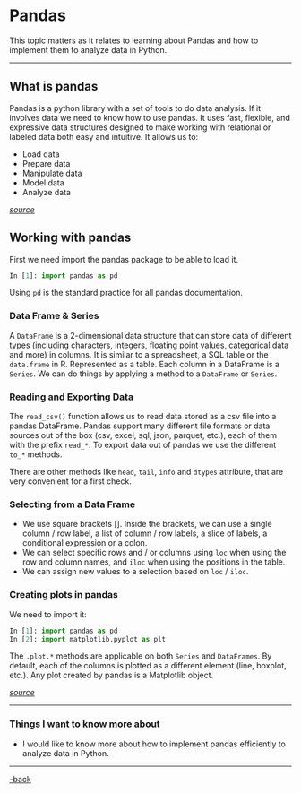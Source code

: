 # Pandas

This topic matters as it relates to learning about Pandas and how to implement them to analyze data in Python.

---

## What is pandas

Pandas is a python library with a set of tools to do data analysis. If it involves data we need to know how to use pandas. It uses fast, flexible, and expressive data structures designed to make working with relational or labeled data both easy and intuitive. It allows us to:

* Load data
* Prepare data
* Manipulate data
* Model data
* Analyze data

[*source*](https://www.youtube.com/watch?v=dcqPhpY7tWk&t=391s) 

## Working with pandas

First we need import the pandas package to be able to load it.
```python
In [1]: import pandas as pd
```
Using `pd` is the standard practice for all pandas documentation.

### Data Frame & Series

A `DataFrame` is a 2-dimensional data structure that can store data of different types (including characters, integers, floating point values, categorical data and more) in columns. It is similar to a spreadsheet, a SQL table or the `data.frame` in R. Represented as a table. Each column in a DataFrame is a `Series`. We can do things by applying a method to a `DataFrame` or `Series`.

### Reading and Exporting Data

The `read_csv()` function allows us to read data stored as a csv file into a pandas DataFrame. Pandas support many different file formats or data sources out of the box (csv, excel, sql, json, parquet, etc.), each of them with the prefix `read_*`. To export data out of pandas we use the different `to_*` methods.

There are other methods like `head`, `tail`, `info` and `dtypes` attribute, that are very convenient for a first check.

### Selecting from a Data Frame

* We use square brackets []. Inside the brackets, we can use a single column / row label, a list of column / row labels, a slice of labels, a conditional expression or a colon. 
* We can select specific rows and / or columns using `loc` when using the row and column names, and `iloc` when using the positions in the table.
* We can assign new values to a selection based on `loc` / `iloc`.

### Creating plots in pandas

We need to import it:

```python
In [1]: import pandas as pd
In [2]: import matplotlib.pyplot as plt
```
The `.plot.*` methods are applicable on both `Series` and `DataFrames`. By default, each of the columns is plotted as a different element (line, boxplot, etc.). Any plot created by pandas is a Matplotlib object.


[*source*](https://pandas.pydata.org/pandas-docs/stable/getting_started/intro_tutorials/index.html)

---

### Things I want to know more about

* I would like to know more about how to implement pandas efficiently to analyze data in Python. 

---

[-back](https://alexriverau.github.io/reading-notes/code401)
